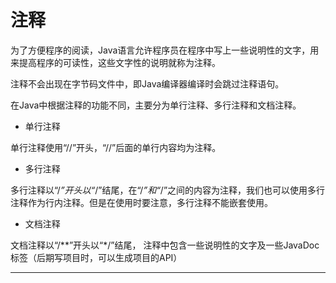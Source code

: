﻿
# 注释

为了方便程序的阅读，Java语言允许程序员在程序中写上一些说明性的文字，用来提高程序的可读性，这些文字性的说明就称为注释。 

注释不会出现在字节码文件中，即Java编译器编译时会跳过注释语句。 

在Java中根据注释的功能不同，主要分为单行注释、多行注释和文档注释。 

- 单行注释 

单行注释使用“//”开头，“//”后面的单行内容均为注释。 

- 多行注释 

多行注释以“/*”开头以“*/”结尾，在“/*”和“*/”之间的内容为注释，我们也可以使用多行注释作为行内注释。但是在使用时要注意，多行注释不能嵌套使用。 

- 文档注释 

文档注释以“/**”开头以“*/”结尾， 注释中包含一些说明性的文字及一些JavaDoc标签（后期写项目时，可以生成项目的API） 



------------------------------------------------------------

